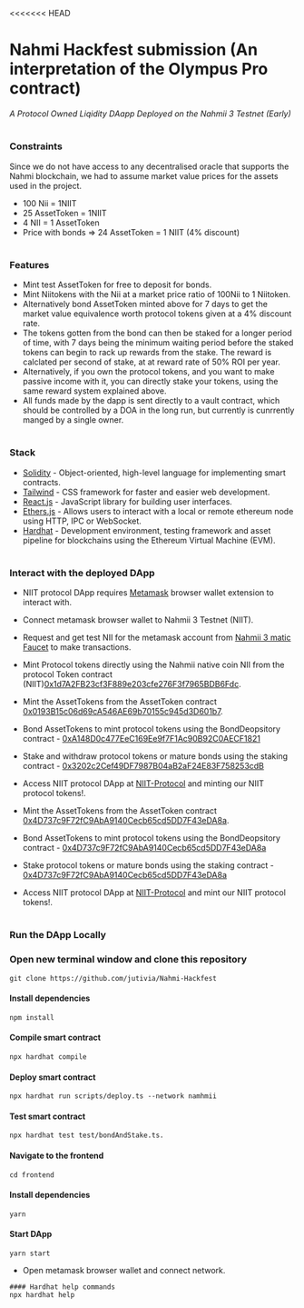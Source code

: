 <<<<<<< HEAD
# Nahmi Hackfest submission (An interpretation of the Olympus Pro contract)
<i>A Protocol Owned Liqidity DAapp Deployed on the Nahmii 3 Testnet (Early) </i>


#
### Constraints
Since we do not have access to any decentralised oracle that supports the Nahmi blockchain, we had to assume market value prices for the assets used in the project.

- 100 Nii = 1NIIT
- 25 AssetToken = 1NIIT
- 4 NII = 1 AssetToken
- Price with bonds  => 24 AssetToken = 1 NIIT (4% discount)

#
### Features
- Mint test AssetToken for free to deposit for bonds.
- Mint Niitokens with the Nii at a market price ratio of 100Nii to 1 Niitoken.
- Alternatively bond AssetToken minted above for 7 days to get the market value equivalence worth protocol tokens given at a 4% discount rate.
- The tokens gotten from the bond can then be staked for a longer period of time, with 7 days being the minimum waiting period before the staked tokens can begin to rack up rewards from the stake. The reward is calclated per second of stake, at at reward rate of 50% ROI per year.
- Alternatively, if you own the protocol tokens, and you want to make passive income with it, you can directly stake your tokens, using the same reward system explained above.
- All funds made by the dapp is sent directly to a vault contract, which should be controlled by a DOA in the long run, but currently is cunrrently manged by a single owner.

#
### Stack
- [Solidity](https://docs.soliditylang.org/en/v0.7.6/) - Object-oriented, high-level language for implementing smart contracts.
- [Tailwind](https://getbootstrap.com/) - CSS framework for faster and easier web development.
- [React.js](https://reactjs.org/) - JavaScript library for building user interfaces.
- [Ethers.js](https://web3js.readthedocs.io/en/v1.3.4/) - Allows users to interact with a local or remote ethereum node using HTTP, IPC or WebSocket.
- [Hardhat](https://hardhat.org/) - Development environment, testing framework and asset pipeline for blockchains using the Ethereum Virtual Machine (EVM).
#
### Interact with the deployed DApp
- NIIT protocol DApp requires [Metamask](https://metamask.io/) browser wallet extension to interact with.
- Connect metamask browser wallet to Nahmii 3 Testnet (NIIT).
- Request and get test NII for the metamask account from [Nahmii 3 matic Faucet](https://faucet.n3g0.nahmii.net/) to make transactions.
- Mint Protocol tokens directly using the Nahmii native coin NII from the protocol Token contract (NIIT)[0x1d7A2FB23cf3F889e203cfe276F3f7965BDB6Fdc](https://explorer.n3g0.nahmii.net/address/0x1d7A2FB23cf3F889e203cfe276F3f7965BDB6Fdc).
- Mint the AssetTokens from the AssetToken contract [0x0193B15c06d69cA546AE69b70155c945d3D601b7](https://explorer.n3g0.nahmii.net/address/0x0193B15c06d69cA546AE69b70155c945d3D601b7).
- Bond AssetTokens to mint protocol tokens using the BondDeopsitory contract - [0xA148D0c477EeC169Ee9f7F1Ac90B92C0AECF1821](https://explorer.n3g0.nahmii.net/address/0xA148D0c477EeC169Ee9f7F1Ac90B92C0AECF1821)
- Stake and withdraw protocol tokens or mature bonds using the staking contract - [0x3202c2Cef49DF7987B04aB2aF24E83F758253cdB](https://explorer.n3g0.nahmii.net/address/0x3202c2Cef49DF7987B04aB2aF24E83F758253cdB)
- Access NIIT protocol DApp at [NIIT-Protocol](https://dod-nft-marketplace.netlify.app/) and minting our NIIT protocol tokens!.
- Mint the AssetTokens from the AssetToken contract [0x4D737c9F72fC9AbA9140Cecb65cd5DD7F43eDA8a](https://mumbai.polygonscan.com/address/0x4D737c9F72fC9AbA9140Cecb65cd5DD7F43eDA8a).
- Bond AssetTokens to mint protocol tokens using the BondDeopsitory contract - [0x4D737c9F72fC9AbA9140Cecb65cd5DD7F43eDA8a](https://mumbai.polygonscan.com/address/0x4D737c9F72fC9AbA9140Cecb65cd5DD7F43eDA8a)
- Stake protocol tokens or mature bonds using the staking contract - [0x4D737c9F72fC9AbA9140Cecb65cd5DD7F43eDA8a](https://mumbai.polygonscan.com/address/0x4D737c9F72fC9AbA9140Cecb65cd5DD7F43eDA8a)

- Access NIIT protocol DApp at [NIIT-Protocol](https://dod-nft-marketplace.netlify.app/) and mint our NIIT protocol tokens!.

#
### Run the DApp Locally

### Open new terminal window and clone this repository
```
git clone https://github.com/jutivia/Nahmi-Hackfest
```
#### Install dependencies
```
npm install
```
#### Compile smart contract
```
npx hardhat compile
```
#### Deploy smart contract 
```
npx hardhat run scripts/deploy.ts --network namhmii
```
#### Test smart contract
```
npx hardhat test test/bondAndStake.ts.
```
#### Navigate to the frontend
```
cd frontend
```
#### Install dependencies
```
yarn
```
#### Start DApp
```
yarn start
```
- Open metamask browser wallet and connect network.
```
#### Hardhat help commands
npx hardhat help

```
